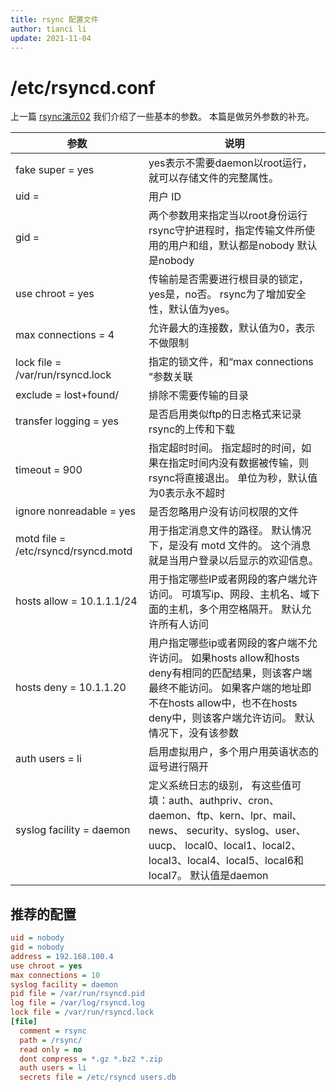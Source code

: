 ```yaml
---
title: rsync 配置文件
author: tianci li
update: 2021-11-04
---
```


# /etc/rsyncd.conf

上一篇 [rsync演示02](03_rsync_demo02.zh.md) 我们介绍了一些基本的参数。 本篇是做另外参数的补充。

| 参数                                  | 说明                                                                                                                                                                 |
| ----------------------------------- | ------------------------------------------------------------------------------------------------------------------------------------------------------------------ |
| fake super  = yes                   | yes表示不需要daemon以root运行，就可以存储文件的完整属性。                                                                                                                                |
| uid =                               | 用户 ID                                                                                                                                                              |
| gid =                               | 两个参数用来指定当以root身份运行rsync守护进程时，指定传输文件所使用的用户和组，默认都是nobody 默认是nobody                                                                                                   |
| use chroot  =  yes                  | 传输前是否需要进行根目录的锁定，yes是，no否。 rsync为了增加安全性，默认值为yes。                                                                                                                    |
| max  connections  =  4              | 允许最大的连接数，默认值为0，表示不做限制                                                                                                                                              |
| lock file = /var/run/rsyncd.lock    | 指定的锁文件，和“max  connections ”参数关联                                                                                                                                    |
| exclude  =  lost+found/             | 排除不需要传输的目录                                                                                                                                                         |
| transfer logging  =  yes            | 是否启用类似ftp的日志格式来记录rsync的上传和下载                                                                                                                                       |
| timeout =  900                      | 指定超时时间。 指定超时的时间，如果在指定时间内没有数据被传输，则rsync将直接退出。 单位为秒，默认值为0表示永不超时                                                                                                      |
| ignore nonreadable = yes            | 是否忽略用户没有访问权限的文件                                                                                                                                                    |
| motd file = /etc/rsyncd/rsyncd.motd | 用于指定消息文件的路径。 默认情况下，是没有 motd 文件的。 这个消息就是当用户登录以后显示的欢迎信息。                                                                                                             |
| hosts allow = 10.1.1.1/24           | 用于指定哪些IP或者网段的客户端允许访问。 可填写ip、网段、主机名、域下面的主机，多个用空格隔开。 默认允许所有人访问                                                                                                       |
| hosts deny =  10.1.1.20             | 用户指定哪些ip或者网段的客户端不允许访问。 如果hosts allow和hosts deny有相同的匹配结果，则该客户端最终不能访问。 如果客户端的地址即不在hosts allow中，也不在hosts deny中，则该客户端允许访问。 默认情况下，没有该参数                                 |
| auth  users = li                    | 启用虚拟用户，多个用户用英语状态的逗号进行隔开                                                                                                                                            |
| syslog facility  = daemon           | 定义系统日志的级别， 有这些值可填：auth、authpriv、cron、daemon、ftp、kern、lpr、mail、news、 security、syslog、user、uucp、 local0、local1、local2、local3、local4、local5、local6和local7。 默认值是daemon |

## 推荐的配置

```ini title="/etc/rsyncd.conf"
uid = nobody
gid = nobody
address = 192.168.100.4
use chroot = yes
max connections = 10
syslog facility = daemon
pid file = /var/run/rsyncd.pid
log file = /var/log/rsyncd.log
lock file = /var/run/rsyncd.lock
[file]
  comment = rsync
  path = /rsync/
  read only = no
  dont compress = *.gz *.bz2 *.zip
  auth users = li
  secrets file = /etc/rsyncd users.db
```